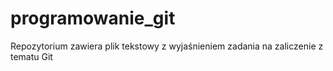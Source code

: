 # programowanie_git
Repozytorium zawiera plik tekstowy z wyjaśnieniem zadania na zaliczenie z tematu Git
